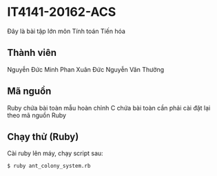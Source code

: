 # IT4141-20162-ACS
Đây là bài tập lớn môn Tính toán Tiến hóa
## Thành viên
Nguyễn Đức Minh
Phan Xuân Đức
Nguyễn Văn Thưởng
## Mã nguồn
Ruby chứa bài toàn mẫu hoàn chỉnh
C chứa bài toàn cần phải cài đặt lại theo mã nguồn Ruby
## Chạy thử (Ruby)
Cài ruby lên máy, chạy script sau:
```
$ ruby ant_colony_system.rb
```
